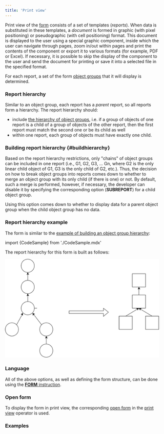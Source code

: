 ```yaml
---
title: 'Print view'
---
```


Print view of the [form](Forms.md) consists of a set of templates (*reports*). When data is substituted in these templates, a *document* is formed in graphic (with pixel positioning) or pseudographic (with cell positioning) format. This document is displayed to the user using a special graphic component, inside which the user can navigate through pages, zoom in/out within pages and print the contents of the component or export it to various formats (for example, PDF or Excel). If necessary, it is possible to skip the display of the component to the user and send the document for printing or save it into a selected file in the specified format.

For each report, a set of the form [object groups](Form_structure.md#objects) that it will display is determined.

### Report hierarchy

Similar to an object group, each report has a *parent* report, so all reports form a hierarchy. The report hierarchy should:

-   include [the hierarchy of object groups](Static_view.md), i.e. if a group of objects of one report is a child of a group of objects of the other report, then the first report must match the second one or be its child as well
-   within one report, each group of objects must have exactly one child.

### Building report hierarchy {#buildhierarchy}

Based on the report hierarchy restrictions, only "chains" of object groups can be included in one report (i.e., G1, G2, G3, ... Gn, where G2 is the only linear child object of G1, G3 is the only child of G2, etc.). Thus, the decision on how to break object groups into reports comes down to whether to merge an object group with its only child (if there is one) or not. By default, such a merge is performed, however, if necessary, the developer can disable it by specifying the corresponding option (**SUBREPORT**) for a child object group.

Using this option comes down to whether to display data for a parent object group when the child object group has no data.

### Report hierarchy example

The form is similar to the [example of building an object group hierarchy](Static_view.md#hierarchysample-broken):

import {CodeSample} from './CodeSample.mdx'

<CodeSample url="https://documentation.lsfusion.org/sample?file=GroupHierarchySample"/>

The report hierarchy for this form is built as follows:

  

![](download/temp/svgout2047691192645434560.png)

### Language

All of the above options, as well as defining the form structure, can be done using the [**FORM** instruction](FORM_instruction.md).

### Open form

To display the form in print view, the corresponding [open form](Open_form.md) in the [print view](In_a_print_view_PRINT.md) operator is used.

### Examples

<CodeSample url="https://documentation.lsfusion.org/sample?file=ActionSample&block=print"/>
